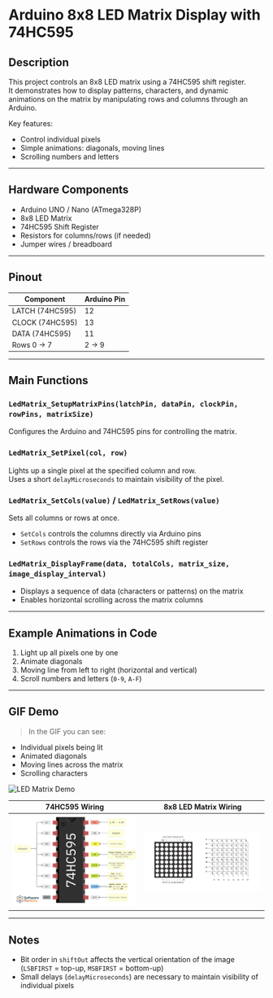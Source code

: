 # Arduino 8x8 LED Matrix Display with 74HC595

## Description
This project controls an 8x8 LED matrix using a 74HC595 shift register.  
It demonstrates how to display patterns, characters, and dynamic animations on the matrix by manipulating rows and columns through an Arduino.

Key features:
- Control individual pixels
- Simple animations: diagonals, moving lines
- Scrolling numbers and letters

---

## Hardware Components
- Arduino UNO / Nano (ATmega328P)
- 8x8 LED Matrix
- 74HC595 Shift Register
- Resistors for columns/rows (if needed)
- Jumper wires / breadboard

---

## Pinout

| Component           | Arduino Pin |
|--------------------|------------|
| LATCH (74HC595)    | 12         |
| CLOCK (74HC595)    | 13         |
| DATA (74HC595)     | 11         |
| Rows 0 → 7         | 2 → 9      |

---

## Main Functions

### `LedMatrix_SetupMatrixPins(latchPin, dataPin, clockPin, rowPins, matrixSize)`
Configures the Arduino and 74HC595 pins for controlling the matrix.

### `LedMatrix_SetPixel(col, row)`
Lights up a single pixel at the specified column and row.  
Uses a short `delayMicroseconds` to maintain visibility of the pixel.

### `LedMatrix_SetCols(value)` / `LedMatrix_SetRows(value)`
Sets all columns or rows at once.  
- `SetCols` controls the columns directly via Arduino pins  
- `SetRows` controls the rows via the 74HC595 shift register

### `LedMatrix_DisplayFrame(data, totalCols, matrix_size, image_display_interval)`
- Displays a sequence of data (characters or patterns) on the matrix  
- Enables horizontal scrolling across the matrix columns

---

## Example Animations in Code
1. Light up all pixels one by one  
2. Animate diagonals  
3. Moving line from left to right (horizontal and vertical)  
4. Scroll numbers and letters (`0-9`, `A-F`)

---

## GIF Demo
> In the GIF you can see:  
- Individual pixels being lit  
- Animated diagonals  
- Moving lines across the matrix  
- Scrolling characters  

![LED Matrix Demo]([img/LiveDemo.gif](https://github.com/CodreanuDan/Serial_NRZ_ClkSync/edit/main/README.md))

| 74HC595 Wiring | 8x8 LED Matrix Wiring |
|----------------|----------------------|
| ![74HC595](img/74HC595-pinout-1.jpg) | ![LED Matrix](img/8X8-Matrix-Pinout.png) |

---

## Notes
- Bit order in `shiftOut` affects the vertical orientation of the image (`LSBFIRST` = top-up, `MSBFIRST` = bottom-up)  
- Small delays (`delayMicroseconds`) are necessary to maintain visibility of individual pixels


